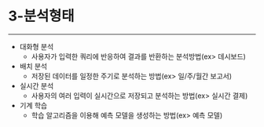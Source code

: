 # 3-분석형태

---

- 대화형 분석
    - 사용자가 입력한 쿼리에 반응하여 결과를 반환하는 분석방법(ex> 데시보드)
- 배치 분석
    - 저장된 데이터를 일정한 주기로 분석하는 방법(ex> 일/주/월간 보고서)
- 실시간 분석
    - 사용자의 여러 입력이 실시간으로 저장되고 분석하는 방법(ex> 실시간 결제)
- 기계 학습
    - 학습 알고리즘을 이용해 예측 모델을 생성하는 방법(ex> 예측 모델)
